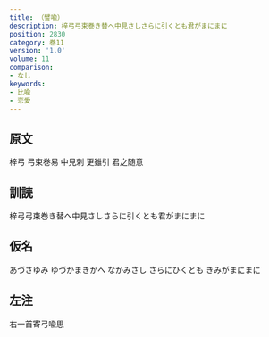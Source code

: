 ```yaml
---
title: （譬喩）
description: 梓弓弓束巻き替へ中見さしさらに引くとも君がまにまに
position: 2830
category: 巻11
version: '1.0'
volume: 11
comparison:
- なし
keywords:
- 比喩
- 恋愛
---
```


## 原文

梓弓 弓束巻易 中見刺 更雖引 君之随意

## 訓読

梓弓弓束巻き替へ中見さしさらに引くとも君がまにまに

## 仮名

あづさゆみ ゆづかまきかへ なかみさし さらにひくとも きみがまにまに

## 左注

右一首寄弓喩思
